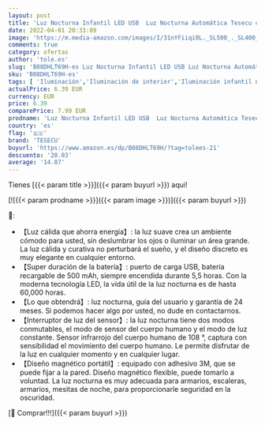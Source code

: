 ```yaml
---
layout: post
title: 'Luz Nocturna Infantil LED USB  Luz Nocturna Automática Tesecu con Sensor Crepuscular +Sensor de Movimiento para Habitación Bebé  Dormitorio  Sala  Garaje  Baño   Blanco Cálido '
date: 2022-04-01 20:33:09
image: 'https://m.media-amazon.com/images/I/31nYFiiqi0L._SL500_._SL400_.jpg'
comments: true
category: ofertas
author: 'tole.es'
slug: 'B08DHLT69H-es Luz Nocturna Infantil LED USB Luz Nocturna Automática...'
sku: 'B08DHLT69H-es'
tags: [ 'Iluminación','Iluminación de interior','Iluminación infantil nocturna','Lámparas e iluminación infantil','bebé','tesecu', ]
actualPrice: 6.39 EUR
currency: EUR
price: 6.39
comparePrice: 7.99 EUR
prodname: 'Luz Nocturna Infantil LED USB  Luz Nocturna Automática Tesecu con Sensor Crepuscular +Sensor de Movimiento para Habitación Bebé  Dormitorio  Sala  Garaje  Baño   Blanco Cálido '
country: 'es'
flag: '🇪🇸'
brand: 'TESECU'
buyurl: 'https://www.amazon.es/dp/B08DHLT69H/?tag=tolees-21'
descuento: '20.03'
average: '14.87'
---
```


Tienes [{{< param title >}}]({{< param buyurl >}}) aqui!

[![{{< param prodname >}}]({{< param image >}})]({{< param buyurl >}})

🔎:

- 【Luz cálida que ahorra energía】: la luz suave crea un ambiente cómodo para usted, sin deslumbrar los ojos o iluminar un área grande. La luz cálida y curativa no perturbará el sueño, y el diseño discreto es muy elegante en cualquier entorno.
- 【Super duración de la batería】: puerto de carga USB, batería recargable de 500 mAh, siempre encendida durante 5,5 horas. Con la moderna tecnología LED, la vida útil de la luz nocturna es de hasta 60,000 horas.
- 【Lo que obtendrá】: luz nocturna, guía del usuario y garantía de 24 meses. Si podemos hacer algo por usted, no dude en contactarnos.
- 【Interruptor de luz del sensor】: la luz nocturna tiene dos modos conmutables, el modo de sensor del cuerpo humano y el modo de luz constante. Sensor infrarrojo del cuerpo humano de 108 °, captura con sensibilidad el movimiento del cuerpo humano. Le permite disfrutar de la luz en cualquier momento y en cualquier lugar.
- 【Diseño magnético portátil】: equipado con adhesivo 3M, que se puede fijar a la pared. Diseño magnético flexible, puede tomarlo a voluntad. La luz nocturna es muy adecuada para armarios, escaleras, armarios, mesitas de noche, para proporcionarle seguridad en la oscuridad.

[🛒 Comprar!!!]({{< param buyurl >}})
